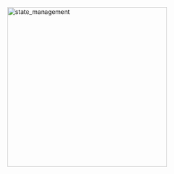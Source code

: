 <img width="367" alt="state_management" src="https://github.com/guanghui28/State_Management_Game_2D/assets/113615864/6e292adf-db2e-4963-9bdb-59cd9f1f8176">
